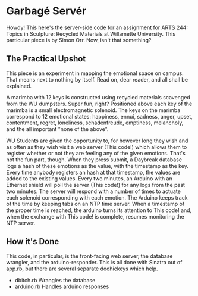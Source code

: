 Garbagé Servér
==============

Howdy! This here's the server-side code for an assignment for ARTS 244: Topics in Sculpture: Recycled Materials at Willamette University. This particular piece is by Simon Orr. Now, isn't that something?

The Practical Upshot
--------------------

This piece is an experiment in mapping the emotional space on campus. That means next to nothing by itself. Read on, dear reader, and all shall be explained.

A marimba with 12 keys is constructed using recycled materials scavenged from the WU dumpsters. Super fun, right? Positioned above each key of the marimba is a small electromagnetic solenoid. The keys on the marimba correspond to 12 emotional states: happiness, ennui, sadness, anger, upset, contentment, regret, loneliness, schadenfreude, emptiness, melancholy, and the all important "none of the above".

WU Students are given the opportunity to, for however long they wish and as often as they wish visit a web server (This code!) which allows them to register whether or not they are feeling any of the given emotions. That's not the fun part, though. When they press submit, a Daybreak database logs a hash of these emotions as the value, with the timestamp as the key. Every time anybody registers an hash at that timestamp, the values are added to the existing values. Every two minutes, an Arduino with an Ethernet shield will poll the server (This code!) for any logs from the past two minutes. The server will respond with a number of times to actuate each solenoid corresponding with each emotion.  The Arduino keeps track of the time by keeping tabs on an NTP time server. When a timestamp of the proper time is reached, the arduino turns its attention to This code! and, when the exchange with This code! is complete, resumes monitoring the NTP server.

How it's Done
--------------------

This code, in particular, is the front-facing web server, the database wrangler, and the arduino-responder. This is all done with Sinatra out of app.rb, but there are several separate doohickeys which help.

- dbitch.rb
  Wrangles the database
- arduino.rb
  Handles arduino responses
